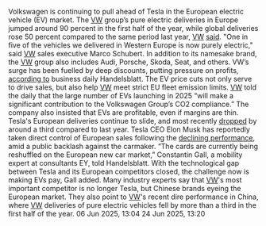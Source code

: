 Volkswagen is continuing to pull ahead of Tesla in the European electric vehicle (EV) market. The [VW](https://www.cleanenergywire.org/experts/vw-volkswagen) group’s pure electric deliveries in Europe jumped around 90 percent in the first half of the year, while global deliveries rose 50 percent compared to the same period last year, [VW](https://www.cleanenergywire.org/experts/vw-volkswagen) [said](https://www.volkswagen-group.com/en/press-releases/volkswagen-group-delivers-around-50-percent-more-all-electric-vehicles-worldwide-19423).
"One in five of the vehicles we delivered in Western Europe is now purely electric," said [VW](https://www.cleanenergywire.org/experts/vw-volkswagen) sales executive Marco Schubert. In addition to its namesake brand, the [VW](https://www.cleanenergywire.org/experts/vw-volkswagen) group also includes Audi, Porsche, Skoda, Seat, and others.
VW’s surge has been fuelled by deep discounts, putting pressure on profits, [according to](https://www.handelsblatt.com/unternehmen/industrie/vw-volkswagen-haengt-tesla-bei-e-auto-zulassungen-in-europa-ab/100138597.html) business daily Handelsblatt. The EV price cuts not only serve to drive sales, but also help [VW](https://www.cleanenergywire.org/experts/vw-volkswagen) meet strict EU fleet emission limits. [VW](https://www.cleanenergywire.org/experts/vw-volkswagen) told the daily that the large number of EVs launching in 2025 “will make a significant contribution to the Volkswagen Group’s CO2 compliance.” The company also insisted that EVs are profitable, even if margins are thin.
Tesla's European deliveries continue to slide, and most recently [dropped](https://www.reuters.com/business/autos-transportation/teslas-european-sales-slump-fifth-month-ev-rivals-gain-momentum-2025-06-25/) by around a third compared to last year. Tesla CEO Elon Musk has reportedly taken direct control of European sales following the [declining performance](https://www.cleanenergywire.org/news/germans-snub-tesla-ceo-musks-political-activities-cause-backlash-us-carmaker), amid a public backlash against the carmaker.
“The cards are currently being reshuffled on the European new car market,” Constantin Gall, a mobility expert at consultants EY, told Handelsblatt. With the technological gap between Tesla and its European competitors closed, the challenge now is making EVs pay, Gall added.
Many industry experts say that [VW](https://www.cleanenergywire.org/experts/vw-volkswagen)'s most important competitor is no longer Tesla, but Chinese brands eyeing the European market. They also point to [VW](https://www.cleanenergywire.org/experts/vw-volkswagen)'s recent dire performance in China, where [VW](https://www.cleanenergywire.org/experts/vw-volkswagen) deliveries of pure electric vehicles fell by more than a third in the first half of the year.
06 Jun 2025, 13:04
24 Jun 2025, 13:20